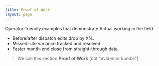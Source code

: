 ```yaml
---
title: Proof of Work
layout: page
---
```


Operator-friendly examples that demonstrate Actual working in the field.

- Before/after dispatch edits drop by X%.
- Missed-site variance tracked and resolved.
- Faster month-end close from straight-through data.

> We call this section **Proof of Work** (not "evidence bundle").

